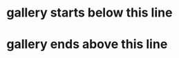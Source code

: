 <style>
  .inner {
    max-width: 1024px !important;
  }
</style>


<h1>gallery starts below this line</h1>

<script src="https://platzhalter.capiplayground.com/scripts/core/util/init.js"></script>
<div id="ValassisGallery" style="width: 100%"></div>

<h1>gallery ends above this line</h1>
